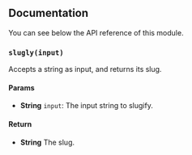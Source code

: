 ## Documentation

You can see below the API reference of this module.

### `slugly(input)`
Accepts a string as input, and returns its slug.

#### Params

- **String** `input`: The input string to slugify.

#### Return
- **String** The slug.

